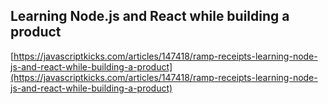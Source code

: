 ## Learning Node.js and React while building a product
  
  [https://javascriptkicks.com/articles/147418/ramp-receipts-learning-node-js-and-react-while-building-a-product](https://javascriptkicks.com/articles/147418/ramp-receipts-learning-node-js-and-react-while-building-a-product)